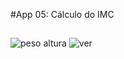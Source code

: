 
#App 05: Cálculo do IMC

##

![peso altura](https://user-images.githubusercontent.com/101153757/190940974-33f1d8c8-ce30-4efc-a072-441f85eacafc.png)
![ver](https://user-images.githubusercontent.com/101153757/190940975-44589232-3f6f-4df2-9813-23c96c638e28.png)

